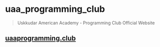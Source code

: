 # uaa_programming_club

>Uskkudar American Academy - Programming Club Official Website

## [uaaprogramming.club](http://uaaprogramming.club)
